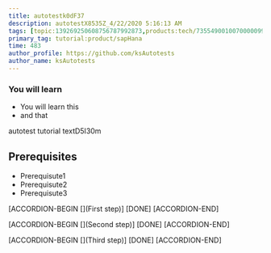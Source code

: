 ```yaml
---
title: autotestk0dF37
description: autotestX8535Z_4/22/2020 5:16:13 AM
tags: [topic:139269250608756787992873,products:tech/73554900100700000996,tutorial:experience/advanced]
primary_tag: tutorial:product/sapHana
time: 483
author_profile: https://github.com/ksAutotests
author_name: ksAutotests
---
```

### You will learn
- You will learn this
- and that

autotest tutorial textD5I30m

## Prerequisites
- Prerequisute1
- Prerequisute2
- Prerequisute3

[ACCORDION-BEGIN [](First step)]
[DONE]
[ACCORDION-END]

[ACCORDION-BEGIN [](Second step)]
[DONE]
[ACCORDION-END]

[ACCORDION-BEGIN [](Third step)]
[DONE]
[ACCORDION-END]

